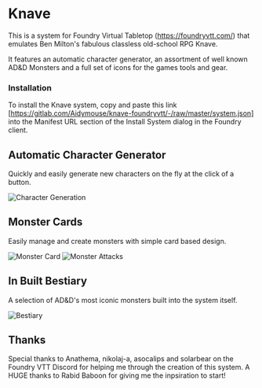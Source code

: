 # Knave
This is a system for Foundry Virtual Tabletop (https://foundryvtt.com/) that emulates Ben Milton's fabulous classless old-school RPG Knave.

It features an automatic character generator, an assortment of well known AD&D Monsters and a full set of icons for the games tools and gear.

### Installation
To install the Knave system, copy and paste this link [https://gitlab.com/Aidymouse/knave-foundryvtt/-/raw/master/system.json] into the Manifest URL section of the Install System dialog in the Foundry client.

## Automatic Character Generator
Quickly and easily generate new characters on the fly at the click of a button.

![Character Generation](https://gitlab.com/Aidymouse/knave-foundryvtt/-/raw/master/img/previews/chargen.gif "Character Generation")

## Monster Cards
Easily manage and create monsters with simple card based design.

![Monster Card](https://gitlab.com/Aidymouse/knave-foundryvtt/-/raw/master/img/previews/gnomecard.png "Monster Card")
![Monster Attacks](https://gitlab.com/Aidymouse/knave-foundryvtt/-/raw/master/img/previews/attacks.png "Monster Attacks displayed in chat")

## In Built Bestiary
A selection of AD&D's most iconic monsters built into the system itself.

![Bestiary](https://gitlab.com/Aidymouse/knave-foundryvtt/-/raw/master/img/previews/bestiary.png "Bestiary")

## Thanks
Special thanks to Anathema, nikolaj-a, asocalips and solarbear on the Foundry VTT Discord for helping me through the creation of this system. A HUGE thanks to Rabid Baboon for giving me the inpsiration to start!